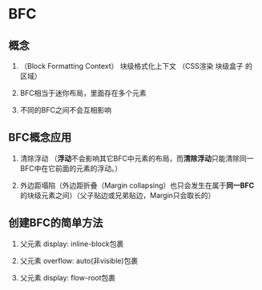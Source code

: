 # BFC

## 概念

1. （Block Formatting Context） 块级格式化上下文 （CSS渲染 块级盒子 的 区域）

2. BFC相当于迷你布局，里面存在多个元素

3. 不同的BFC之间不会互相影响

## BFC概念应用

1. 清除浮动 （**浮动**不会影响其它BFC中元素的布局，而**清除浮动**只能清除同一BFC中在它前面的元素的浮动。）

2. 外边距塌陷（外边距折叠（Margin collapsing）也只会发生在属于**同一BFC**的块级元素之间）（父子贴边或兄弟贴边，Margin只会取长的）

## 创建BFC的简单方法

1. 父元素 display: inline-block包裹

2. 父元素 overflow: auto(非visible)包裹

3. 父元素 display: flow-root包裹
